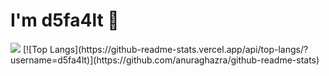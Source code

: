 # I'm d5fa4lt 👋



<img src="https://github-readme-stats.vercel.app/api?username=d5fa4lt&theme=nightowl&show_icons=true"/>
[![Top Langs](https://github-readme-stats.vercel.app/api/top-langs/?username=d5fa4lt)](https://github.com/anuraghazra/github-readme-stats)

